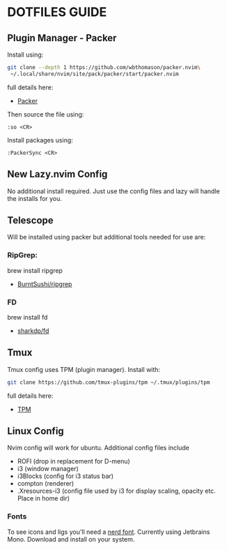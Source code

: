 # DOTFILES GUIDE

## Plugin Manager - Packer

Install using: 

```bash
git clone --depth 1 https://github.com/wbthomason/packer.nvim\
 ~/.local/share/nvim/site/pack/packer/start/packer.nvim
```
full details here:
- [Packer](https://github.com/wbthomason/packer.nvim)
 
Then source the file using:
```
:so <CR>
```
  
Install packages using:
```
:PackerSync <CR> 
```
## New Lazy.nvim Config

No additional install required. Just use the config files and lazy
will handle the installs for you.

## Telescope

Will be installed using packer but additional tools needed for use are:

### RipGrep:

brew install ripgrep

- [BurntSushi/ripgrep](https://github.com/BurntSushi/ripgrep)

### FD

brew install fd

- [sharkdp/fd](https://github.com/sharkdp/fd)


## Tmux

Tmux config uses TPM (plugin manager). Install with:
 
```bash
git clone https://github.com/tmux-plugins/tpm ~/.tmux/plugins/tpm
```
full details here:
- [TPM](https://github.com/tmux-plugins/tpm)

## Linux Config

Nvim config will work for ubuntu. Additional config files include
- ROFI (drop in replacement for D-menu)
- i3 (window manager)
- i3Blocks (config for i3 status bar)
- compton (renderer)
- .Xresources-i3 (config file used by i3 for display scaling, opacity etc. Place in home dir)

### Fonts
To see icons and ligs you'll need a [nerd font](https://www.nerdfonts.com/). 
Currently using Jetbrains Mono. Download and install on your system.
